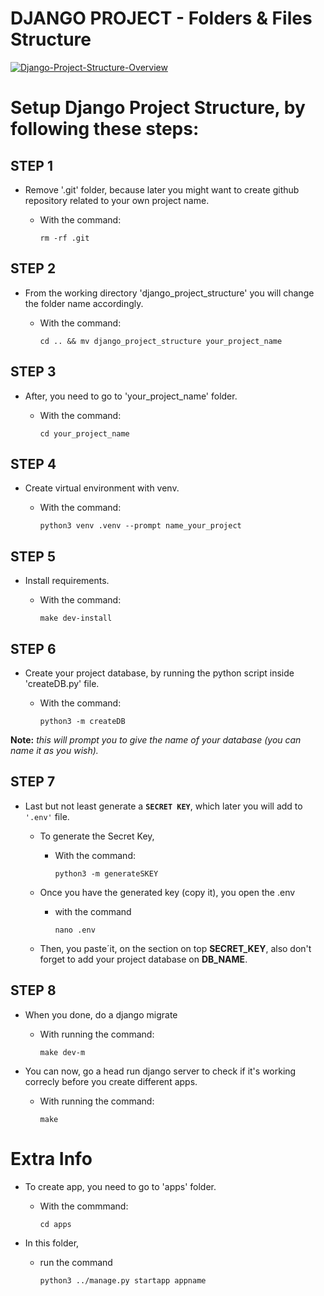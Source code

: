 # **DJANGO PROJECT - Folders & Files Structure**

<a href="https://ibb.co/Df0HCjT"><img src="https://i.ibb.co/m5fVqPg/Django-Project-Structure-Overview.png" alt="Django-Project-Structure-Overview" border="0"></a>

# **Setup Django Project Structure, by following these steps:**


## **STEP 1**

- Remove '.git' folder, because later you might want to create github repository related to your own project name.

	- With the command:

		`rm -rf .git`
	
## **STEP 2**

- From the working directory 'django_project_structure' you will change the folder name accordingly.

	- With the command:

		`cd .. && mv django_project_structure your_project_name`
	
## **STEP 3**

- After, you need to go to  'your_project_name' folder.

	- With the command:
	
		`cd your_project_name`

## **STEP 4**

- Create virtual environment with venv.

	- With the command:

		`python3 venv .venv --prompt name_your_project`

## **STEP 5**

- Install requirements.

	- With the command:

		`make dev-install`
	
## **STEP 6**

- Create your project database, by running the python script inside 'createDB.py' file.

	- With the command:

		`python3 -m createDB`

**Note:** *this will prompt you to give the name of your database (you can name it as you wish).*

## **STEP 7** 

- Last but not least generate a **`SECRET KEY`**, which later you will add to `'.env'` file.

	- To generate the Secret Key,
		-  With the command:

			`python3 -m generateSKEY`
	
	- Once you have the generated key (copy it), you open the .env
	 	- with the command

			`nano .env`
	
	- Then, you paste´it, on the section on top **SECRET_KEY**, also don't forget to add your project database on **DB_NAME**.

## **STEP 8**

- When you done, do a django migrate
	- With running the command:
	
		`make dev-m`

- You can now, go a head run django server to check if it's working correcly before you create different apps.
	- With running the command:
 
		`make`

# **Extra Info**

 - To create app, you need to go to 'apps' folder.
 	-  With the commmand:

  		`cd apps`

 - In this folder,
 	- run the command

  		`python3 ../manage.py startapp appname`
